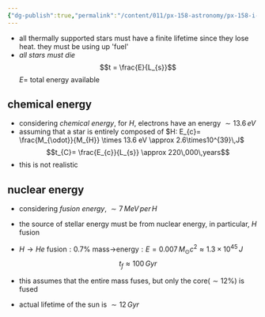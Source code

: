 ```yaml
---
{"dg-publish":true,"permalink":"/content/011/px-158-astronomy/px-158-i-stars/px-158-i6a-stellar-evolution/","noteIcon":"1","created":"2025-08-27T13:14:00.450+01:00","updated":"2024-11-26T20:14:17.000+00:00"}
---
```


- all thermally supported stars must have a finite lifetime since they lose heat. they must be using up 'fuel'
- *all stars must die*
$$t = \frac{E}{L_{s}}$$
	$E=$ total energy available
## chemical energy
- considering *chemical energy*, for $H$, electrons have an energy $\sim 13.6\,eV$
- assuming that a star is entirely composed of $H: E_{c}= \frac{M_{\odot}}{M_{H}} \times 13.6 eV \approx 2.6\times10^{39}\,J$
$$t_{C}= \frac{E_{c}}{L_{s}} \approx 220\,000\,years$$
- this is not realistic
## nuclear energy
- considering *fusion energy*, $\sim 7\,MeV\,per\,H$
- the source of stellar energy must be from nuclear energy, in particular, $H$ fusion

- $H\to He$ fusion${} :0.7\%$ mass$\to$energy$:E= 0.007\,M_{\odot}c^{2}\approx 1.3\times10^{45}\,J$
$$t_{f} \approx 100\,Gyr$$
- this assumes that the entire mass fuses, but only the core$(\sim12\%)$ is fused
- actual lifetime of the sun is $\sim12\,Gyr$
